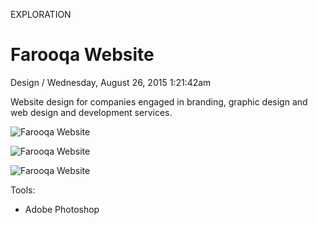 <p class="type">EXPLORATION</p>

# Farooqa Website

<p class="meta">Design  /  Wednesday, August 26, 2015 1:21:42am</p>

Website design for companies engaged in branding, graphic design and web design and development services.

![Farooqa Website](https://farooq-agent.web.app/assets/images/works/details/18-farooqa-website/farooqa-dark.jpg)

![Farooqa Website](https://farooq-agent.web.app/assets/images/works/details/18-farooqa-website/farooqa-dark-mockup.jpg)

![Farooqa Website](https://farooq-agent.web.app/assets/images/works/large/fqnW90nR_work_image.jpg)

Tools:
- Adobe Photoshop
